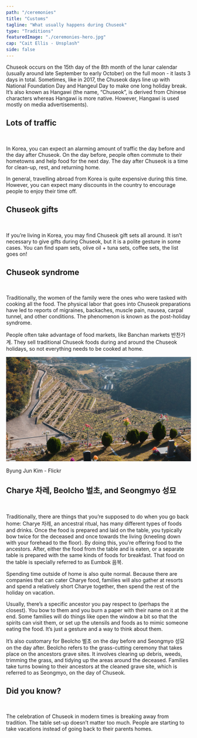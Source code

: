 ```yaml
---
path: "/ceremonies"
title: "Customs"
tagline: "What usually happens during Chuseok"
type: "Traditions"
featuredImage: "./ceremonies-hero.jpg"
cap: "Cait Ellis - Unsplash"
side: false
---
```


<p>
Chuseok occurs on the 15th day of the 8th month of the lunar calendar (usually around late September to early October) on the full moon - it lasts 3 days in total. Sometimes, like in 2017, the Chuseok days line up with National Foundation Day and Hangeul Day to make one long holiday break. It’s also known as Hangawi (the name, “Chuseok”, is derived from Chinese characters whereas Hangawi is more native. However, Hangawi is used mostly on media advertisements).
</p>

<h2 class="blog-header--2">Lots of traffic</h2></br>
<p>
In Korea, you can expect an alarming amount of traffic the day before and the day after Chuseok. On the day before, people often commute to their hometowns and help food for the next day. The day after Chuseok is a time for clean-up, rest, and returning home. 

In general, travelling abroad from Korea is quite expensive during this time. However, you can expect many discounts in the country to encourage people to enjoy their time off. 
</p>

<h2 class="blog-header--2">Chuseok gifts</h2></br>
<p>
If you’re living in Korea, you may find Chuseok gift sets all around. It isn’t necessary to give gifts during Chuseok, but it is a polite gesture in some cases. You can find spam sets, olive oil + tuna sets, coffee sets, the list goes on! 
</p>

<h2 class="blog-header--2">Chuseok syndrome</h2></br>
<p>
Traditionally, the women of the family were the ones who were tasked with cooking all the food. The physical labor that goes into Chuseok preparations have led to reports of migraines, backaches, muscle pain, nausea, carpal tunnel, and other conditions. The phenomenon is known as the post-holiday syndrome.
</p>
<p>
People often take advantage of food markets, like Banchan markets 반찬가계. They sell traditional Chuseok foods during and around the Chuseok holidays, so not everything needs to be cooked at home.
</p>

![Seongmyo](ceremonies-seongmyo.jpg)
<p class="blog-cap">Byung Jun Kim - Flickr</p>
<h2 class="blog-header--2">Charye 차레, Beolcho 벌초, and Seongmyo 성묘</h2></br>
<p>
Traditionally, there are things that you’re supposed to do when you go back home: Charye 차레, an ancestral ritual, has many different types of foods and drinks. Once the food is prepared and laid on the table, you typically bow twice for the deceased and once towards the living (kneeling down with your forehead to the floor). By doing this, you’re offering food to the ancestors. After, either the food from the table and is eaten, or a separate table is prepared with the same kinds of foods for breakfast. That food on the table is specially referred to as Eumbok 음복.
</p>
<p>
Spending time outside of home is also quite normal. Because there are companies that can cater Charye food, families will also gather at resorts and spend a relatively short Charye together, then spend the rest of the holiday on vacation. 
</p>
<p>
Usually, there’s a specific ancestor you pay respect to (perhaps the closest). You bow to them and you burn a paper with their name on it at the end. Some families will do things like open the window a bit so that the spirits can visit them, or set up the utensils and foods as to mimic someone eating the food. It’s just a gesture and a way to think about them. 
</p>
<p>
It’s also customary for Beolcho 벌초 on the day before and Seongmyo 성묘 on the day after. Beolcho refers to the grass-cutting ceremony that takes place on the ancestors grave sites. It involves clearing up debris, weeds, trimming the grass, and tidying up the areas around the deceased. Families take turns bowing to their ancestors at the cleaned grave site, which is referred to as Seongmyo, on the day of Chuseok.
</p>

<h2 class="blog-header--2">Did you know?</h2></br>
<p>
The celebration of Chuseok in modern times is breaking away from tradition. The table set-up doesn’t matter too much. People are starting to take vacations instead of going back to their parents homes. 
</p>
